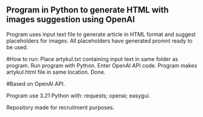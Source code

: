 ## Program in Python to generate HTML with images suggestion using OpenAI
Program uses input text file to generate article in HTML format and suggest placeholders for images.
All placeholders have generated promnt ready to be used. 

#How to run:
Place artykul.txt containing input text in same folder as program.
Run program with Python.
Enter OpenAI API code.
Program makes artykul.html file in same location.
Done.

#Based on OpenAI API.

Program use 3.21 Python with: requests; openai; easygui.

Repository made for recruitment purposes.
